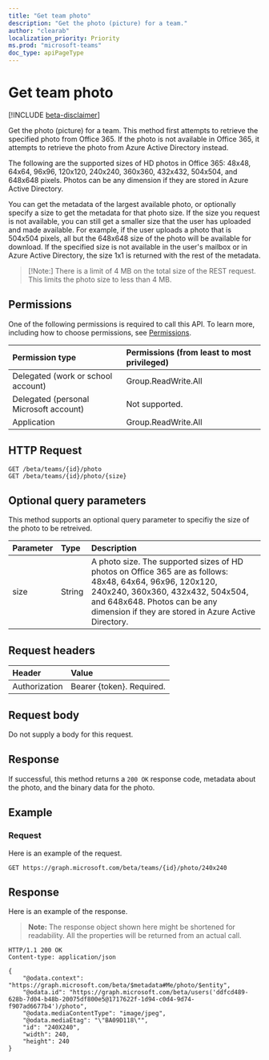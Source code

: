 ```yaml
---
title: "Get team photo"
description: "Get the photo (picture) for a team."
author: "clearab"
localization_priority: Priority
ms.prod: "microsoft-teams"
doc_type: apiPageType
---
```


# Get team photo

[!INCLUDE [beta-disclaimer](../../includes/beta-disclaimer.md)]

Get the photo (picture) for a team. This method first attempts to retrieve the specified photo from Office 365. If the photo is not available in Office 365, it attempts to retrieve the photo from Azure Active Directory instead.

The following are the supported sizes of HD photos in Office 365: 48x48, 64x64, 96x96, 120x120, 240x240, 360x360, 432x432, 504x504, and 648x648 pixels. Photos can be any dimension if they are stored in Azure Active Directory.

You can get the metadata of the largest available photo, or optionally specify a size to get the metadata for that photo size. If the size you request is not available, you can still get a smaller size that the user has uploaded and made available. For example, if the user uploads a photo that is 504x504 pixels, all but the 648x648 size of the photo will be available for download. If the specified size is not available in the user's mailbox or in Azure Active Directory, the size 1x1 is returned with the rest of the metadata.

> [!Note:]
> There is a limit of 4 MB on the total size of the REST request. This limits the photo size to less than 4 MB.

## Permissions

One of the following permissions is required to call this API. To learn more, including how to choose permissions, see [Permissions](/graph/permissions-reference).

|Permission type      | Permissions (from least to most privileged)              |
|:--------------------|:---------------------------------------------------------|
|Delegated (work or school account) | Group.ReadWrite.All    |
|Delegated (personal Microsoft account) | Not supported.    |
|Application | Group.ReadWrite.All |

## HTTP Request

<!-- {
  "blockType": "ignored"
}-->

```http
GET /beta/teams/{id}/photo
GET /beta/teams/{id}/photo/{size}
```

## Optional query parameters

This method supports an optional query parameter to specifiy the size of the photo to be retreived.
 
|**Parameter**|**Type**|**Description**|
|:-----|:-----|:-----|
|size  |String  | A photo size. The supported sizes of HD photos on Office 365 are as follows: 48x48, 64x64, 96x96, 120x120, 240x240, 360x360, 432x432, 504x504, and 648x648. Photos can be any dimension if they are stored in Azure Active Directory. |

## Request headers

| Header        | Value           |
|:--------------|:--------------  |
| Authorization | Bearer {token}. Required.  |

## Request body

Do not supply a body for this request.

## Response

If successful, this method returns a `200 OK` response code, metadata about the photo, and the binary data for the photo.

## Example

### Request

Here is an example of the request.

<!-- {
  "blockType": "ignored",
  "name": "get_team_photo"
}-->
```http
GET https://graph.microsoft.com/beta/teams/{id}/photo/240x240
```

## Response

Here is an example of the response.

> **Note:** The response object shown here might be shortened for readability. All the properties will be returned from an actual call.


<!-- {
  "blockType": "response",
  "truncated": true,
  "@odata.type": "microsoft.graph.none"
} -->

```http
HTTP/1.1 200 OK
Content-type: application/json

{
    "@odata.context": "https://graph.microsoft.com/beta/$metadata#Me/photo/$entity",
    "@odata.id": "https://graph.microsoft.com/beta/users('ddfcd489-628b-7d04-b48b-20075df800e5@1717622f-1d94-c0d4-9d74-f907ad6677b4')/photo",
    "@odata.mediaContentType": "image/jpeg",
    "@odata.mediaEtag": "\"BA09D118\"",
    "id": "240X240",
    "width": 240,
    "height": 240
}
```

<!-- uuid: 8fcb5dbc-d5aa-4681-8e31-b001d5168d79
2015-10-25 14:57:30 UTC -->
<!--
{
  "type": "#page.annotation",
  "description": "Get team photo",
  "keywords": "",
  "section": "documentation",
  "tocPath": "",
  "suppressions": [
  ]
}
-->
